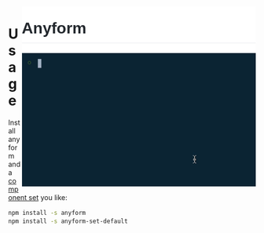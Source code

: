 <img src="/packages/config/readme_resources/header2.png" align="right" height="95px" />
<img src="/packages/config/readme_resources/demo1.gif" align="right" width="476px" />

# Usage

Install anyform and a [component set](https://www.google.com) you like:

```bash
npm install -s anyform
npm install -s anyform-set-default
```

